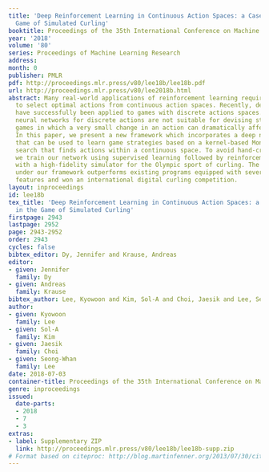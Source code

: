 ```yaml
---
title: 'Deep Reinforcement Learning in Continuous Action Spaces: a Case Study in the
  Game of Simulated Curling'
booktitle: Proceedings of the 35th International Conference on Machine Learning
year: '2018'
volume: '80'
series: Proceedings of Machine Learning Research
address: 
month: 0
publisher: PMLR
pdf: http://proceedings.mlr.press/v80/lee18b/lee18b.pdf
url: http://proceedings.mlr.press/v80/lee2018b.html
abstract: Many real-world applications of reinforcement learning require an agent
  to select optimal actions from continuous action spaces. Recently, deep neural networks
  have successfully been applied to games with discrete actions spaces. However, deep
  neural networks for discrete actions are not suitable for devising strategies for
  games in which a very small change in an action can dramatically affect the outcome.
  In this paper, we present a new framework which incorporates a deep neural network
  that can be used to learn game strategies based on a kernel-based Monte Carlo tree
  search that finds actions within a continuous space. To avoid hand-crafted features,
  we train our network using supervised learning followed by reinforcement learning
  with a high-fidelity simulator for the Olympic sport of curling. The program trained
  under our framework outperforms existing programs equipped with several hand-crafted
  features and won an international digital curling competition.
layout: inproceedings
id: lee18b
tex_title: 'Deep Reinforcement Learning in Continuous Action Spaces: a Case Study
  in the Game of Simulated Curling'
firstpage: 2943
lastpage: 2952
page: 2943-2952
order: 2943
cycles: false
bibtex_editor: Dy, Jennifer and Krause, Andreas
editor:
- given: Jennifer
  family: Dy
- given: Andreas
  family: Krause
bibtex_author: Lee, Kyowoon and Kim, Sol-A and Choi, Jaesik and Lee, Seong-Whan
author:
- given: Kyowoon
  family: Lee
- given: Sol-A
  family: Kim
- given: Jaesik
  family: Choi
- given: Seong-Whan
  family: Lee
date: 2018-07-03
container-title: Proceedings of the 35th International Conference on Machine Learning
genre: inproceedings
issued:
  date-parts:
  - 2018
  - 7
  - 3
extras:
- label: Supplementary ZIP
  link: http://proceedings.mlr.press/v80/lee18b/lee18b-supp.zip
# Format based on citeproc: http://blog.martinfenner.org/2013/07/30/citeproc-yaml-for-bibliographies/
---
```

